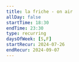 ```yaml
---
title: la friche - on air
allDay: false
startTime: 18:30
endTime: 23:30
type: recurring
daysOfWeek: [S,F]
startRecur: 2024-07-26
endRecur: 2024-09-07
---
```

